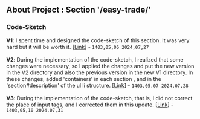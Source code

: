 ## About Project : Section '/easy-trade/'

### Code-Sketch
**V1**: I spent time and designed the code-sketch of this section. It was very hard but it will be worth it. [[Link](https://github.com/amirhossein-github/teacher-khateri/tree/main/side-projects/sampleSite(hamtapay.net)/hamtapay.net/easy-trade/docs/code-sketch/v1/easy-trade.png)] - `1403,05,06 2024,07,27`<br><br>
**V2**: During the implementation of the code-sketch, I realized that some changes were necessary, so I applied the changes and put the new version in the V2 directory and also the previous version in the new V1 directory. In these changes, added 'containers' in each section , and in the 'section#description' of the ul li structure. [[Link](https://github.com/amirhossein-github/teacher-khateri/tree/main/side-projects/sampleSite(hamtapay.net)/hamtapay.net/easy-trade/docs/code-sketch/v2/easy-trade.png)] - `1403,05,07 2024,07,28`<br><br>
**V3**: During the implementation of the code-sketch, that is, I did not correct the place of input tags, and I corrected them in this update.  [[Link](https://github.com/amirhossein-github/teacher-khateri/tree/main/side-projects/sampleSite(hamtapay.net)/hamtapay.net/easy-trade/docs/code-sketch/v3/easy-trade.png)] - `1403,05,10 2024,07,31`<br><br>